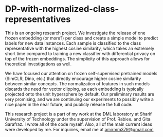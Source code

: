 # DP-with-normalized-class-representatives

This is an ongoing research project. We investigate the release of one frozen embedding (or more?) per class and create a simple model to predict labels for new data instances. Each sample is classified to the class representative with the highest cosine similarity, which takes an extremely short time compared to training a new classifier with differential privacy on top of the frozen embeddings. The simplicity of this approach allows for theoretical investigations as well. 

We have focused our attention on frozen self-supervised pretrained models (SimCLR, Dino, etc.) that directly encourage higher cosine similarity between similar concepts. The normalization of features in such models discards the need for vector clipping, as each embedding is typically projected onto the unit hypersphere by default. Our preliminary results are very promising, and we are continuing our experiments to possibly write a nice paper in the near future, and publicly release the full code.


This research project is a part of my work at the DML laboratory at Sharif University of Technology under the supervision of Prof. Rabiee. and Gita Sarafraz. I wrote all of the code myself. Also, all of the main current ideas were developed by me. For inquiries, email me at amirmm379@gmail.com 
